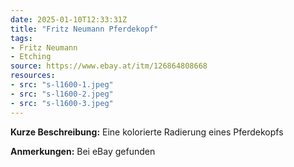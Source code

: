```yaml
---
date: 2025-01-10T12:33:31Z
title: "Fritz Neumann Pferdekopf"
tags:
- Fritz Neumann
- Etching
source: https://www.ebay.at/itm/126864808668
resources:
- src: "s-l1600-1.jpeg"
- src: "s-l1600-2.jpeg"
- src: "s-l1600-3.jpeg"
---
```


**Kurze Beschreibung:** Eine kolorierte Radierung eines Pferdekopfs

**Anmerkungen:** Bei eBay gefunden
